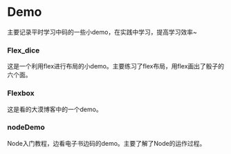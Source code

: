 # Demo

主要记录平时学习中码的一些小demo，在实践中学习，提高学习效率~

### Flex_dice

这是一个利用flex进行布局的小demo。主要练习了flex布局，用flex画出了骰子的六个面。

### Flexbox

这是看的大漠博客中的一个demo。

### nodeDemo

Node入门教程，边看电子书边码的demo。主要了解了Node的运作过程。
